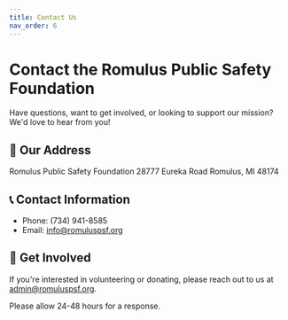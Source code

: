 ```yaml
---
title: Contact Us
nav_order: 6
---
```


# Contact the Romulus Public Safety Foundation

Have questions, want to get involved, or looking to support our mission? We'd love to hear from you!

## 📍 Our Address
Romulus Public Safety Foundation
28777 Eureka Road
Romulus, MI 48174

## 📞 Contact Information
- Phone: (734) 941-8585
- Email: info@romuluspsf.org

## 🤝 Get Involved
If you're interested in volunteering or donating, please reach out to us at admin@romuluspsf.org.

Please allow 24-48 hours for a response.
